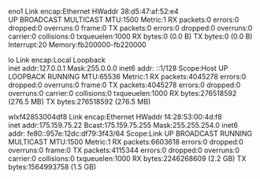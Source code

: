eno1      Link encap:Ethernet  HWaddr 38:d5:47:af:52:e4  
          UP BROADCAST MULTICAST  MTU:1500  Metric:1
          RX packets:0 errors:0 dropped:0 overruns:0 frame:0
          TX packets:0 errors:0 dropped:0 overruns:0 carrier:0
          collisions:0 txqueuelen:1000 
          RX bytes:0 (0.0 B)  TX bytes:0 (0.0 B)
          Interrupt:20 Memory:fb200000-fb220000 

lo        Link encap:Local Loopback  
          inet addr:127.0.0.1  Mask:255.0.0.0
          inet6 addr: ::1/128 Scope:Host
          UP LOOPBACK RUNNING  MTU:65536  Metric:1
          RX packets:4045278 errors:0 dropped:0 overruns:0 frame:0
          TX packets:4045278 errors:0 dropped:0 overruns:0 carrier:0
          collisions:0 txqueuelen:1000 
          RX bytes:276518592 (276.5 MB)  TX bytes:276518592 (276.5 MB)

wlxf42853004df8 Link encap:Ethernet  HWaddr f4:28:53:00:4d:f8  
          inet addr:175.159.75.22  Bcast:175.159.75.255  Mask:255.255.254.0
          inet6 addr: fe80::957e:12dc:df79:3f43/64 Scope:Link
          UP BROADCAST RUNNING MULTICAST  MTU:1500  Metric:1
          RX packets:6603618 errors:0 dropped:0 overruns:0 frame:0
          TX packets:4115344 errors:0 dropped:0 overruns:0 carrier:0
          collisions:0 txqueuelen:1000 
          RX bytes:2246268609 (2.2 GB)  TX bytes:1564993758 (1.5 GB)

